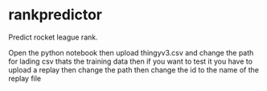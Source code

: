 # rankpredictor
Predict rocket league rank.

Open the python notebook then upload thingyv3.csv and change the path for lading csv thats the training data then if you want to test it you have to upload a replay then change the path then change the id to the name of the replay file
